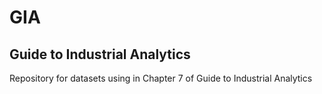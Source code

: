 # GIA
## Guide to Industrial Analytics
Repository for datasets using in Chapter 7 of Guide to Industrial Analytics
